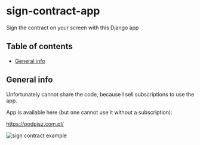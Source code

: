 # sign-contract-app
Sign the contract on your screen with this Django app


## Table of contents
* [General info](#general-info)


## General info
Unfortunately cannot share the code, because I sell subscriptions to use the app.

App is available here (but one cannot use it without a subscription):

https://podpisz.com.pl/

![sign contract example](http://cv.retip1994.usermd.net/wp-content/uploads/2021/02/podpisz_com_pl.gif)

